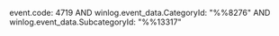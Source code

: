 event.code: 4719 AND winlog.event_data.CategoryId: "%%8276" AND winlog.event_data.SubcategoryId: "%%13317"
